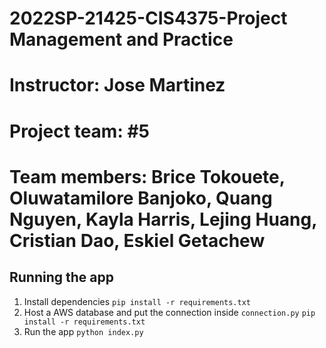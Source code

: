 # 2022SP-21425-CIS4375-Project Management and Practice
# Instructor: Jose Martinez
# Project team: #5
# Team members: Brice Tokouete, Oluwatamilore Banjoko, Quang Nguyen, Kayla Harris, Lejing Huang, Cristian Dao, Eskiel Getachew
## Running the app

1. Install dependencies
`pip install -r requirements.txt`
2. Host a AWS database and put the connection inside `connection.py`
`pip install -r requirements.txt`
3. Run the app
`python index.py`